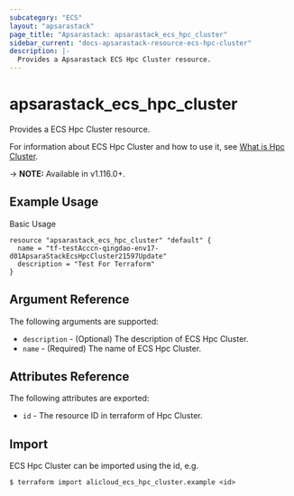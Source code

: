 ```yaml
---
subcategory: "ECS"
layout: "apsarastack"
page_title: "Apsarastack: apsarastack_ecs_hpc_cluster"
sidebar_current: "docs-apsarastack-resource-ecs-hpc-cluster"
description: |-
  Provides a Apsarastack ECS Hpc Cluster resource.
---
```


# apsarastack\_ecs\_hpc\_cluster

Provides a ECS Hpc Cluster resource.

For information about ECS Hpc Cluster and how to use it, see [What is Hpc Cluster](https://help.aliyun.com/document_detail/109138.html?spm=5176.21213303.J_6704733920.7.21d953c9oW34ti&scm=20140722.S_help%40%40%E6%96%87%E6%A1%A3%40%40109138._.ID_help%40%40%E6%96%87%E6%A1%A3%40%40109138-RL_CreateHpcCluster-LOC_main-OR_ser-V_2-P0_0).

-> **NOTE:** Available in v1.116.0+.

## Example Usage

Basic Usage

```
resource "apsarastack_ecs_hpc_cluster" "default" {
  name = "tf-testAcccn-qingdao-env17-d01ApsaraStackEcsHpcCluster21597Update"
  description = "Test For Terraform"
}

```

## Argument Reference

The following arguments are supported:

* `description` - (Optional) The description of ECS Hpc Cluster.
* `name` - (Required) The name of ECS Hpc Cluster.

## Attributes Reference

The following attributes are exported:

* `id` - The resource ID in terraform of Hpc Cluster.

## Import

ECS Hpc Cluster can be imported using the id, e.g.

```
$ terraform import alicloud_ecs_hpc_cluster.example <id>
```
